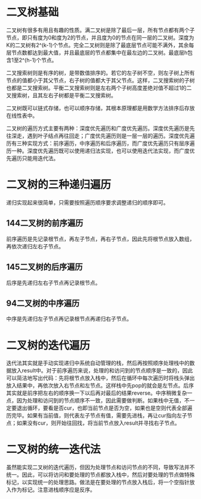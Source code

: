# 二叉树基础
二叉树有很多有用且有趣的性质。满二叉树是除了最后一层，所有节点都有两个子节点，即只有度为0和度为2的节点，并且度为0的节点在同一层的二叉树。深度为K的二叉树有2^(k-1)个节点。完全二叉树则是除了最底层节点可能不满外，其余每层节点数都达到最大值，并且最底层的节点都集中在最左边的二叉树。最底层h包含1至2^(h-1)个节点。

二叉搜索树则是有序的树，是带数值排序的。若它的左子树不空，则左子树上所有节点的值都小于其父节点，右子树的值都大于其父节点。这样，二叉搜索树的子树也都是二叉搜索树。平衡二叉搜索树则是左右两个子树高度差绝对值不超过1的二叉搜索树，且其左右子树都是平衡二叉搜索树。

二叉树既可以链式存储，也可以顺序存储，其根本原理都是用数学方法排序后存放在线性表中。

二叉树的遍历方式主要有两种：深度优先遍历和广度优先遍历。深度优先遍历是先往深走，遇到叶子结点再往回走；广度优先遍历则是一层一层的遍历。深度优先遍历有三种实现方式：前序遍历，中序遍历和后序遍历，而广度优先遍历只有层序遍历一种。深度优先遍历既可以使用递归法实现，也可以使用迭代法实现，而广度优先遍历只能用迭代法。

# 二叉树的三种递归遍历
递归实现起来很简单，只需要按照遍历顺序要求调整递归的顺序即可。

## 144二叉树的前序遍历
前序遍历是先记录根节点，再左子节点，再右子节点，因此先将根节点放入数组，再依次递归左右子节点。

## 145二叉树的后序遍历
后序是先递归左右子节点再记录根节点。

## 94二叉树的中序遍历
中序是先递归左子节点再记录根节点再递归右子节点。

# 二叉树的迭代遍历
迭代法其实就是手动实现递归中系统自动管理的栈，然后再按照顺序处理栈中的数据放入result中。对于前序遍历来说，处理的和访问到的节点顺序是一致的，因此可以简洁地写出代码：先将根节点放入栈中，然后在循环中每次遍历时将栈头弹出放入结果中，再依次放入右节点和左节点。这样栈中先pop的就会是左节点。后序其实就是前序把左右的顺序换一下以后再对最后的结果reverse。中序稍微复杂一点，因为处理和访问到的节点顺序不一致，因此需要做判断。如果栈中无值，不一定要退出循环，要看是否cur，也即当前节点是否为空，如果也是空则代表全部遍历完毕。如果有当前值，则代表左子节点有值，需要先进栈，再让cur指向左子节点；如果没有cur，则开始往回找，将当前节点放入result并寻找右子节点。

# 二叉树的统一迭代法
虽然能实现二叉树的迭代遍历，但因为处理节点和访问节点的不同，导致写法并不统一。因此，可以将访问和要处理的节点都放入栈中，然后对要处理的节点做特殊标记，以实现统一的处理思路。做法是在要处理的节点放入栈后，将一个空指针放入作为标记。注意进栈顺序应是反序。